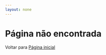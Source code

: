 ```yaml
---
layout: none
---
```


<h1>Página não encontrada</h1>
Voltar para <a href="/Meu-Site/">Página inicial</a>
